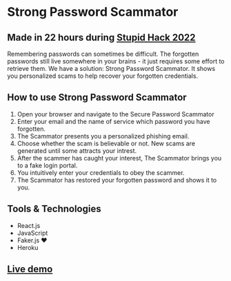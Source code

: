 # Strong Password Scammator
## Made in 22 hours during [Stupid Hack 2022](https://app.hackjunction.com/events/stupid-hack-2022)

Remembering passwords can sometimes be difficult. The forgotten passwords still live somewhere in your brains - it just requires some effort to retrieve them. We have a solution: Strong Password Scammator. It shows you personalized scams to help recover your forgotten credentials.

## How to use Strong Password Scammator
1. Open your browser and navigate to the Secure Password Scammator
2. Enter your email and the name of service which password you have forgotten.
3. The Scammator presents you a personalized phishing email.
4. Choose whether the scam is believable or not. New scams are generated until some attracts your intrest.
5. After the scammer has caught your interest, The Scammator brings you to a fake login portal.
6. You intuitively enter your credentials to obey the scammer.
7. The Scammator has restored your forgotten password and shows it to you.

## Tools & Technologies
- React.js
- JavaScript
- Faker.js ❤
- Heroku

## [Live demo](https://stupid-hack-2022.herokuapp.com/)
